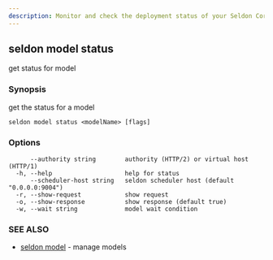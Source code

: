```yaml
---
description: Monitor and check the deployment status of your Seldon Core models using the seldon model status CLI command. This command provides real-time status updates, allows waiting for specific model conditions, and displays detailed deployment state information for your machine learning models.
---
```


## seldon model status

get status for model

### Synopsis

get the status for a model

```
seldon model status <modelName> [flags]
```

### Options

```
      --authority string        authority (HTTP/2) or virtual host (HTTP/1)
  -h, --help                    help for status
      --scheduler-host string   seldon scheduler host (default "0.0.0.0:9004")
  -r, --show-request            show request
  -o, --show-response           show response (default true)
  -w, --wait string             model wait condition
```

### SEE ALSO

* [seldon model](seldon_model.md)	 - manage models

